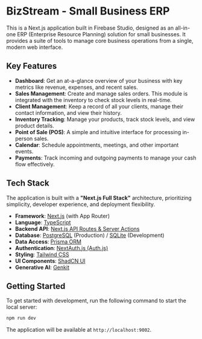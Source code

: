 # BizStream - Small Business ERP

This is a Next.js application built in Firebase Studio, designed as an all-in-one ERP (Enterprise Resource Planning) solution for small businesses. It provides a suite of tools to manage core business operations from a single, modern web interface.

## Key Features

- **Dashboard**: Get an at-a-glance overview of your business with key metrics like revenue, expenses, and recent sales.
- **Sales Management**: Create and manage sales orders. This module is integrated with the inventory to check stock levels in real-time.
- **Client Management**: Keep a record of all your clients, manage their contact information, and view their history.
- **Inventory Tracking**: Manage your products, track stock levels, and view product details.
- **Point of Sale (POS)**: A simple and intuitive interface for processing in-person sales.
- **Calendar**: Schedule appointments, meetings, and other important events.
- **Payments**: Track incoming and outgoing payments to manage your cash flow effectively.

## Tech Stack

The application is built with a **"Next.js Full Stack"** architecture, prioritizing simplicity, developer experience, and deployment flexibility.

- **Framework**: [Next.js](https://nextjs.org/) (with App Router)
- **Language**: [TypeScript](https://www.typescriptlang.org/)
- **Backend API**: [Next.js API Routes & Server Actions](https://nextjs.org/docs/app/building-your-application/routing/route-handlers)
- **Database**: [PostgreSQL](https://www.postgresql.org/) (Production) / [SQLite](https://www.sqlite.org/index.html) (Development)
- **Data Access**: [Prisma ORM](https://www.prisma.io/)
- **Authentication**: [NextAuth.js (Auth.js)](https://authjs.dev/)
- **Styling**: [Tailwind CSS](https://tailwindcss.com/)
- **UI Components**: [ShadCN UI](https://ui.shadcn.com/)
- **Generative AI**: [Genkit](https://firebase.google.com/docs/genkit)

## Getting Started

To get started with development, run the following command to start the local server:

```bash
npm run dev
```

The application will be available at `http://localhost:9002`.
